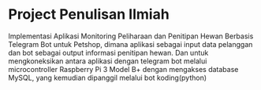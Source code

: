 # Project Penulisan Ilmiah
Implementasi Aplikasi Monitoring Peliharaan dan Penitipan Hewan Berbasis Telegram Bot untuk Petshop, dimana aplikasi sebagai input data pelanggan dan bot sebagai output informasi penitipan hewan. Dan untuk mengkoneksikan antara aplikasi dengan telegram bot melalui microcontroller Raspberry Pi 3 Model B+ dengan mengakses database MySQL, yang kemudian dipanggil melalui bot koding(python)
